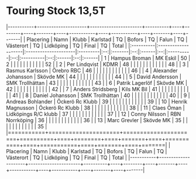 # Touring Stock 13,5T

|-----------+---------------------+----------------------+----------+----+--------+----+-------+----+-----------+----+-----------+----+-------+----+-------|
| Placering | Namn                | Klubb                | Karlstad | TQ | Bofors | TQ | Falun | TQ | Västerort | TQ | Lidköping | TQ | Final | TQ | Total |
|:----------|:--------------------|:---------------------|:---------|:--:|:-------|:--:|:------|:--:|:----------|:--:|:----------|:--:|:------|:--:|:------|
| 1         | Hampus Broman       | MK Eskil             | 50       | 2  |        |    |       |    |           |    |           |    |       |    | 52    |
| 2         | Per Lindqvist       | KDMR                 | 48       |    |        |    |       |    |           |    |           |    |       |    | 48    |
| 3         | Rasmus Karlsson     | Örebro RBC           | 46       |    |        |    |       |    |           |    |           |    |       |    | 46    |
| 4         | Alexander Johansson | Skövde MK            | 44       |    |        |    |       |    |           |    |           |    |       |    | 44    |
| 5         | David Andersson     | SMK Trollhättan      | 43       |    |        |    |       |    |           |    |           |    |       |    | 43    |
| 6         | Patrik Lagerlöf     | Skövde MK            | 42       |    |        |    |       |    |           |    |           |    |       |    | 42    |
| 7         | Anders Stridsberg   | Kils MK Bil          | 41       |    |        |    |       |    |           |    |           |    |       |    | 41    |
| 8         | Daniel Johansson    | SMK Trollhättan      | 40       |    |        |    |       |    |           |    |           |    |       |    | 40    |
| 9         | Andreas Bohlander   | Öckerö Rc Klubb      | 39       |    |        |    |       |    |           |    |           |    |       |    | 39    |
| 10        | Henrik Magnusson    | Öckerö Rc Klubb      | 38       |    |        |    |       |    |           |    |           |    |       |    | 38    |
| 11        | Claes Öman          | Lidköpings R/C klubb | 37       |    |        |    |       |    |           |    |           |    |       |    | 37    |
| 12        | Conny Nilsson       | RBN Norrköping       | 36       |    |        |    |       |    |           |    |           |    |       |    | 36    |
| 13        | Marc Grevler        | Skövde MK            | 35       |    |        |    |       |    |           |    |           |    |       |    | 35    |
|===========+=====================+======================+==========+====+========+====+=======+====+===========+====+===========+====+=======+====+=======|
| Placering | Namn                | Klubb                | Karlstad | TQ | Bofors | TQ | Falun | TQ | Västerort | TQ | Lidköping | TQ | Final | TQ | Total |
|-----------+---------------------+----------------------+----------+----+--------+----+-------+----+-----------+----+-----------+----+-------+----+-------|
